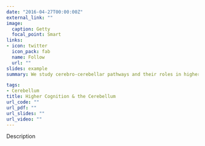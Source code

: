 ```yaml
---
date: "2016-04-27T00:00:00Z"
external_link: ""
image:
  caption: Getty
  focal_point: Smart
links:
- icon: twitter
  icon_pack: fab
  name: Follow
  url: ""
slides: example
summary: We study cerebro-cerebellar pathways and their roles in higher cognition.

tags:
- Cerebellum
title: Higher Cognition & the Cerebellum 
url_code: ""
url_pdf: ""
url_slides: ""
url_video: ""
---
```


Description
